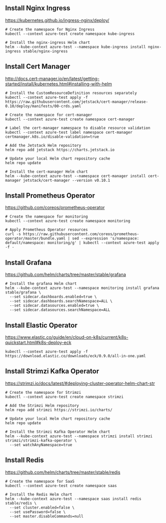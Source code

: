 ## Install Nginx Ingress

https://kubernetes.github.io/ingress-nginx/deploy/

```
# Create the namespace for Nginx Ingress
kubectl --context azure-test create namespace kube-ingress

# Install the nginx-ingress Helm chart
helm --kube-context azure-test --namespace kube-ingress install nginx-ingress stable/nginx-ingress
```

## Install Cert Manager

http://docs.cert-manager.io/en/latest/getting-started/install/kubernetes.html#installing-with-helm

```
# Install the CustomResourceDefinition resources separately
kubectl --context azure-test apply -f https://raw.githubusercontent.com/jetstack/cert-manager/release-0.10/deploy/manifests/00-crds.yaml

# Create the namespace for cert-manager
kubectl --context azure-test create namespace cert-manager

# Label the cert-manager namespace to disable resource validation
kubectl --context azure-test label namespace cert-manager certmanager.k8s.io/disable-validation=true

# Add the Jetstack Helm repository
helm repo add jetstack https://charts.jetstack.io

# Update your local Helm chart repository cache
helm repo update

# Install the cert-manager Helm chart
helm --kube-context azure-test --namespace cert-manager install cert-manager jetstack/cert-manager --version v0.10.1
```

## Install Prometheus Operator

https://github.com/coreos/prometheus-operator

```
# Create the namespace for monitoring
kubectl --context azure-test create namespace monitoring

# Apply Prometheus Operator resources
curl -s https://raw.githubusercontent.com/coreos/prometheus-operator/master/bundle.yaml | sed --expression 's/namespace: default/namespace: monitoring/g' | kubectl --context azure-test apply -f -
```

## Install Grafana

https://github.com/helm/charts/tree/master/stable/grafana

```
# Install the grafana Helm chart
helm --kube-context azure-test --namespace monitoring install grafana stable/grafana \
  --set sidecar.dashboards.enabled=true \
  --set sidecar.dashboards.searchNamespace=ALL \
  --set sidecar.datasources.enabled=true \
  --set sidecar.datasources.searchNamespace=ALL
```

## Install Elastic Operator

https://www.elastic.co/guide/en/cloud-on-k8s/current/k8s-quickstart.html#k8s-deploy-eck

```
kubectl --context azure-test apply -f https://download.elastic.co/downloads/eck/0.9.0/all-in-one.yaml
```

## Install Strimzi Kafka Operator

https://strimzi.io/docs/latest/#deploying-cluster-operator-helm-chart-str


```
# Create the namespace for Strimzi
kubectl --context azure-test create namespace strimzi

# Add the Strimzi Helm repository
helm repo add strimzi https://strimzi.io/charts/

# Update your local Helm chart repository cache
helm repo update

# Install the Strimzi Kafka Operator Helm chart
helm --kube-context azure-test --namespace strimzi install strimzi strimzi/strimzi-kafka-operator \
  --set watchAnyNamespace=true
```

## Install Redis

https://github.com/helm/charts/tree/master/stable/redis

```
# Create the namespace for SaaS
kubectl --context azure-test create namespace saas

# Install the Redis Helm chart
helm --kube-context azure-test --namespace saas install redis stable/redis \
  --set cluster.enabled=false \
  --set usePassword=false \
  --set master.disableCommands=null
```
